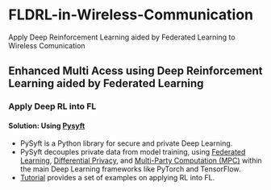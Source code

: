 # FLDRL-in-Wireless-Communication
Apply  Deep Reinforcement Learning aided by Federated Learning to Wireless Comunication
## Enhanced Multi Acess using Deep Reinforcement Learning aided by Federated Learning

### Apply Deep RL into FL
#### Solution: Using [Pysyft](<https://github.com/OpenMined/PySyft>)

- PySyft is a Python library for secure and private Deep Learning.
- PySyft decouples private data from model training, using [Federated Learning](https://ai.googleblog.com/2017/04/federated-learning-collaborative.html), [Differential Privacy](https://en.wikipedia.org/wiki/Differential_privacy), and [Multi-Party Computation (MPC)](https://en.wikipedia.org/wiki/Secure_multi-party_computation) within the main Deep Learning frameworks like PyTorch and TensorFlow.
- [Tutorial](<https://github.com/OpenMined/PySyft/tree/master/examples/tutorials>) provides a set of examples on applying RL into FL.



